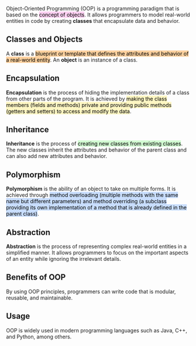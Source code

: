 Object-Oriented Programming (OOP) is a programming paradigm that is based on the <mark style="background: #FFB8EBA6;">concept of objects</mark>. It allows programmers to model real-world entities in code by creating **classes** that encapsulate data and behavior.

## Classes and Objects

A **class** is a <mark style="background: #FFB86CA6;">blueprint or template that defines the attributes and behavior of a real-world entity</mark>. An **object** is an instance of a class.

## Encapsulation

**Encapsulation** is the process of hiding the implementation details of a class from other parts of the program. It is achieved by <mark style="background: #FFF3A3A6;">making the class members (fields and methods) private and providing public methods (getters and setters) to access and modify the data</mark>.

## Inheritance

**Inheritance** is the process of <mark style="background: #BBFABBA6;">creating new classes from existing classes</mark>. The new classes inherit the attributes and behavior of the parent class and can also add new attributes and behavior.

## Polymorphism

**Polymorphism** is the ability of an object to take on multiple forms. It is achieved through <mark style="background: #ADCCFFA6;">method overloading (multiple methods with the same name but different parameters) and method overriding (a subclass providing its own implementation of a method that is already defined in the parent class)</mark>.

## Abstraction

**Abstraction** is the process of representing complex real-world entities in a simplified manner. It allows programmers to focus on the important aspects of an entity while ignoring the irrelevant details.

## Benefits of OOP

By using OOP principles, programmers can write code that is modular, reusable, and maintainable.

## Usage

OOP is widely used in modern programming languages such as Java, C++, and Python, among others.